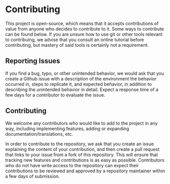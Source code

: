 # Contributing

This project is open-source, which means that it accepts contributions of value
from anyone who decides to contribute to it. Some ways to contribute can be
found below. If you are unsure how to use git or other tools relevant to
contribuing, we advise that you consult an online tutorial before contributing,
but mastery of said tools is certainly not a requirement.

## Reporting Issues

If you find a bug, typo, or other unintended behavior, we would ask that you
create a Github issue with a description of the environment the behavior
occurred in, steps to replicate it, and expected behavior, in addition to
describing the unintended behavior in detail. Expect a response time of a few
days for a contributor to evaluate the issue.

## Contributing

We welcome any contributors who would like to add to the project in any way,
including implementing features, adding or expanding documentation/translations,
etc. 

In order to contribute to the repository, we ask that you create an issue
explaining the content of your contribution, and then create a pull request that
links to your issue from a fork of this repository. This will ensure that
tracking new features and contributions is as easy as possible. Contributors who
do not have write access to the repository can expect their contributions to be
reviewed and approved by a repository maintainer within a few days of
submission.
